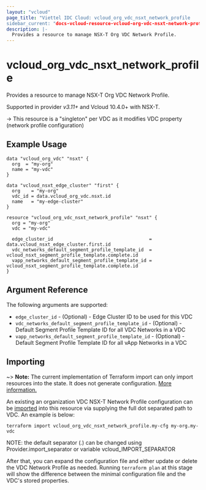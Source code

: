 ```yaml
---
layout: "vcloud"
page_title: "Viettel IDC Cloud: vcloud_org_vdc_nsxt_network_profile
sidebar_current: "docs-vcloud-resource-vcloud-org-vdc-nsxt-network-profile"
description: |-
  Provides a resource to manage NSX-T Org VDC Network Profile.
---
```


# vcloud\_org\_vdc\_nsxt\_network\_profile

Provides a resource to manage NSX-T Org VDC Network Profile.

Supported in provider *v3.11+* and Vcloud 10.4.0+ with NSX-T.

-> This resource is a "singleton" per VDC as it modifies VDC property (network profile
configuration)

## Example Usage

```hcl
data "vcloud_org_vdc" "nsxt" {
  org  = "my-org"
  name = "my-vdc"
}

data "vcloud_nsxt_edge_cluster" "first" {
  org    = "my-org"
  vdc_id = data.vcloud_org_vdc.nsxt.id
  name   = "my-edge-cluster"
}

resource "vcloud_org_vdc_nsxt_network_profile" "nsxt" {
  org = "my-org"
  vdc = "my-vdc"

  edge_cluster_id                                   = data.vcloud_nsxt_edge_cluster.first.id
  vdc_networks_default_segment_profile_template_id  = vcloud_nsxt_segment_profile_template.complete.id
  vapp_networks_default_segment_profile_template_id = vcloud_nsxt_segment_profile_template.complete.id
}
```

## Argument Reference

The following arguments are supported:

* `edge_cluster_id` - (Optional) - Edge Cluster ID to be used for this VDC
* `vdc_networks_default_segment_profile_template_id` - (Optional) - Default Segment Profile
  Template ID for all VDC Networks in a VDC
* `vapp_networks_default_segment_profile_template_id` - (Optional) - Default Segment Profile
  Template ID for all vApp Networks in a VDC


## Importing


~> **Note:** The current implementation of Terraform import can only import resources into the state.
It does not generate configuration. [More information.](https://www.terraform.io/docs/import/)

An existing an organization VDC NSX-T Network Profile configuration can be [imported][docs-import] into
this resource via supplying the full dot separated path to VDC. An example is below:

```
terraform import vcloud_org_vdc_nsxt_network_profile.my-cfg my-org.my-vdc
```

NOTE: the default separator (.) can be changed using Provider.import_separator or variable vcloud_IMPORT_SEPARATOR

[docs-import]:https://www.terraform.io/docs/import/

After that, you can expand the configuration file and either update or delete the VDC Network
Profile as needed. Running `terraform plan` at this stage will show the difference between the
minimal configuration file and the VDC's stored properties.

